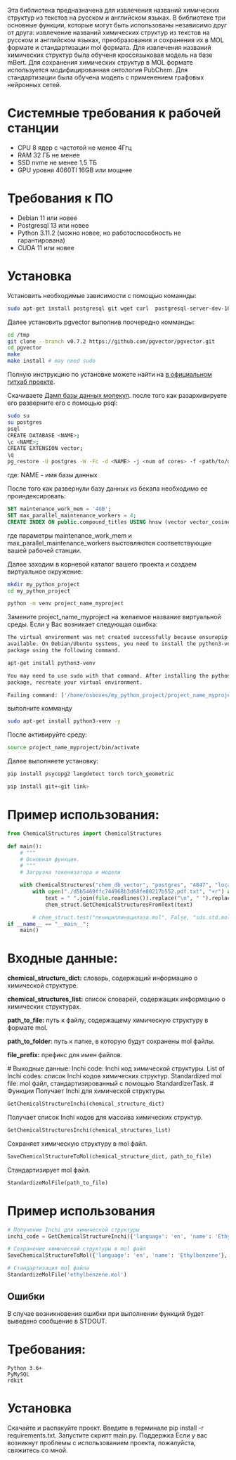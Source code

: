 Эта библиотека предназначена для извлечения названий химических структур из текстов на русском и английском языках. В библиотеке три основные функции, которые могут быть использованы независимо друг от друга: извлечение названий химических структур из текстов на русском и английском языках, преобразования и сохранения их в MOL формате и стандартизации mol формата.
Для извлечения названий химических структур была обученя кроссязыковая модель на базе mBert. Для сохранения химических структур в MOL формате используется модифицированная онтология PubChem. Для стандартизации была обучена модель с применением графовых нейронных сетей.
# Системные требования к рабочей станции
- CPU  8 ядер с частотой не менее 4Ггц
- RAM 32 ГБ не менее
- SSD nvme не менее 1.5 ТБ
- GPU уровня 4060TI 16GB или мощнее
# Требования к ПО
- Debian 11 или новее
- Postgresql 13 или новее 
- Python 3.11.2 (можно новее, но работоспособность не гарантирована)
- CUDA 11 или новее

# Установка
Установить необходимые зависимости с помощью команнды:

```bash
sudo apt-get install postgresql git wget curl  postgresql-server-dev-16 
```
Далее установить pgvector выполнив поочередно комманды:
```bash
cd /tmp
git clone --branch v0.7.2 https://github.com/pgvector/pgvector.git
cd pgvector
make
make install # may need sudo
```
Полную инструкцию по установке можете найти на <a href = "https://github.com/pgvector/pgvector?tab=readme-ov-file">в официальном гитхаб проекте</a>.

Скачиваете <a href=#>Дамп базы данных молекул</a>.
после того как разархивируете его разверните его с помощью psql:
```bash
sudo su
su postgres
psql 
CREATE DATABASE <NAME>;
\c <NAME>;
CREATE EXTENSION vector;
\q
pg_restore -U postgres -W -Fc -d <NAME> -j <num of cores> -f <path/to/dump>
```
где: NAME - имя базы данных 

После того как развернули базу данных из бекапа необходимо ее проиндексировать:
```sql
SET maintenance_work_mem = '4GB';
SET max_parallel_maintenance_workers = 4;
CREATE INDEX ON public.compound_titles USING hnsw (vector vector_cosine_ops) WITH (m=16, ef_construction=64);
```
где параметры maintenance_work_mem и max_parallel_maintenance_workers выстовляются соответствующие вашей рабочей станции.

Далее заходим в корневой каталог вашего проекта и создаем виртуальное окружение:
```bash
mkdir my_python_project
cd my_python_project

python -m venv project_name_myproject
```
Замените project_name_myproject на желаемое название виртуальной среды.
Если у Вас возникает следующая ошибка:
```bash
The virtual environment was not created successfully because ensurepip is not
available. On Debian/Ubuntu systems, you need to install the python3-venv
package using the following command.

apt-get install python3-venv

You may need to use sudo with that command. After installing the python3-venv
package, recreate your virtual environment.

Failing command: ['/home/osboxes/my_python_project/project_name_myproject/bin/python3', '-Im', 'ensurepip', '--upgrade', '--default-pip']
```
выполните комманду
```bash
sudo apt-get install python3-venv -y
``` 
После активируйте среду:
```bash
source project_name_myproject/bin/activate
```
Далее выполняете установку:
```bash
pip install psycopg2 langdetect torch torch_geometric

pip install git+<git link>
```
# Пример использования:
```python
from ChemicalStructures import ChemicalStructures

def main():
    # """
    # Основная функция.
    # """
    # Загрузка токенизатора и модели

    with ChemicalStructures("chem_db_vector", "postgres", "4847", "localhost", "5432") as chem_struct:
        with open("./d5b5469ffc744968b3d68fe80217b552.pdf.txt", "+r") as file:
            text = " ".join(file.readlines()).replace("\n", " ").replace("\r", " ")
            chem_struct.GetChemicalStructuresFromText(text)

        # chem_struct.test("пенициллинацилаза.mol", False, "sds.std.mol")
if __name__ == "__main__":
    main()
```

# Входные данные:
<p><b>chemical_structure_dict:</b> словарь, содержащий информацию о химической структуре.
<p><b>chemical_structures_list:</b> список словарей, содержащих информацию о химических cтруктурах. </p>
<p><b>path_to_file:</b> путь к файлу, содержащему химическую структуру в формате mol. </p>
<p><b>path_to_folder</b>: путь к папке, в которую будут сохранены mol файлы. </p>
<p><b>file_prefix:</b> префикс для имен файлов.</p>
# Выходные данные:
Inchi code: Inchi код химической структуры.
List of Inchi codes: список Inchi кодов химических структур.
Standardized mol file: mol файл, стандартизированный с помощью StandardizerTask.
# Функции
Получает Inchi для химической структуры.

```python
GetChemicalStructureInchi(chemical_structure_dict)
```
Получает список Inchi кодов для массива химических структур.

```python
GetChemicalStructuresInchi(chemical_structures_list)
```
Сохраняет химическую структуру в mol файл.

```python
SaveChemicalStructureToMol(chemical_structure_dict, path_to_file)
```
Стандартизирует mol файл.

```python
StandardizeMolFile(path_to_file)
```


# Пример использования
```python
# Получение Inchi для химической структуры
inchi_code = GetChemicalStructureInchi({'language': 'en', 'name': 'Ethylbenzene'})

# Сохранение химической структуры в mol файл
SaveChemicalStructureToMol({'language': 'en', 'name': 'Ethylbenzene'}, 'ethylbenzene.mol')

# Стандартизация mol файла
StandardizeMolFile('ethylbenzene.mol')
```
## Ошибки
В случае возникновения ошибки при выполнении функций будет выведено сообщение в STDOUT.

# Требования:
```
Python 3.6+
PyMySQL
rdkit
```
# Установка
Скачайте и распакуйте проект.
Введите в терминале pip install -r requirements.txt.
Запустите скрипт main.py.
Поддержка
Если у вас возникнут проблемы с использованием проекта, пожалуйста, свяжитесь со мной.
